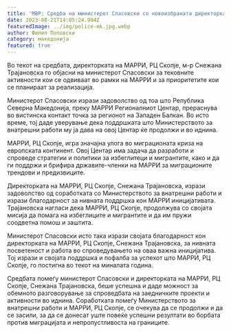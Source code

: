 ```yaml
---
title: 'МВР: Средба на министерот Спасовски со новоизбраната директорката на Регионалниот Центар МАРРИ, м-р Снежана Трајановска - 21 АВГУСТ 2023'
date: 2023-08-21T14:05:24.994Z
featuredImage: ../img/police-mk.jpg.webp
author: Филип Поповски
category: македонија
featured: true
---
```

Во текот на средбата, директорката на МАРРИ, РЦ Скопје, м-р Снежана Трајановска го објасни на министерот Спасовски за тековните активности кои се одвиваат во рамки на МАРРИ и за приоритетите кои се планираат за реализација.

Министерот Спасовски изрази задоволство од тоа што Република Северна Македонија, преку МАРРИ Регионалниот Центар, прераснува во вистинска контакт точка за регионот на Западен Балкан. Во исто време, тој даде уверување дека поддршката што Министерството за внатрешни работи му ја дава на овој Центар ќе продолжи и во иднина.

МАРРИ, РЦ Скопје, игра значајна улога во миграционата криза на европската континент. Овој Центар има задача да разработи и спроведе стратегии и политики за избеглитеци и мигрантите, како и да ги поддржи и брифира државите-членки на МАРРИ за миграционите трендови и предизвиците.

Директорката на МАРРИ, РЦ Скопје, Снежана Трајановска, изрази задоволство од соработката со Министерството за внатрешни работи и изрази благодарност за нивната поддршка кон МАРРИ иницијативата. Трајановска нагласи дека МАРРИ, РЦ Скопје, продолжува со својата мисија да помага на избеглиците и мигрантите и да им пружи соодветна помош и заштита.

Министерот Спасовски исто така изрази својата благодарност кон директорката на МАРРИ, РЦ Скопје, Снежана Трајановска, за нивната посветеност и работа во спроведувањето на оваа важна иницијатива. Тој изрази и својата поддршка и пофалба за успехот што МАРРИ, РЦ Скопје, го постигна во текот на миналата година.

Средбата помеѓу министерот Спасовски и директорката на МАРРИ, РЦ Скопје, Снежана Трајановска, беше успешна и даде можност за обемното разговорување за спроведбата на заедничките проекти и активности во иднина. Соработката помеѓу Министерството за внатрешни работи и МАРРИ, РЦ Скопје, се очекува да се продолжи и да се засили, за да се донесат уште повеќе успешни резултати во борбата против миграцијата и непропустливоста на границите.
